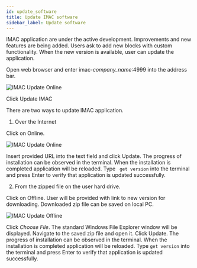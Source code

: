 ```yaml
---
id: update_software
title: Update IMAC software
sidebar_label: Update software
---
```


IMAC application are under the active development. Improvements and new features are being added. Users ask to add new blocks with custom functionality. When the new version is available, user can update the application.

Open web browser and enter imac-*company_name*:4999 into the address bar.

![IMAC Update Online](//assets/software_update_1.png "IMAC Update Main")

Click Update IMAC

There are two ways to update IMAC application.

1. Over the Internet

Click on Online.

![IMAC Update Online](//assets/update_online.png "IMAC Update Online")

Insert provided URL into the text field and click Update. The progress of installation can be observed in the terminal. When the installation is completed application will be reloaded. Type ` get version` into the terminal and press Enter to verify that application is updated successfully.

2.	From the zipped file on the user hard drive.

Click on Offline. User will be provided with link to new version for downloading. Downloaded zip file can be saved on local PC.

![IMAC Update Offline](//assets/update_offline.png "IMAC Update Offline")

Click _Choose File_. The standard Windows File Explorer window will be displayed. Navigate to the saved zip file and open it. Click Update. The progress of installation can be observed in the terminal. When the installation is completed application will be reloaded. Type `get version` into the terminal and press Enter to verify that application is updated successfully.
